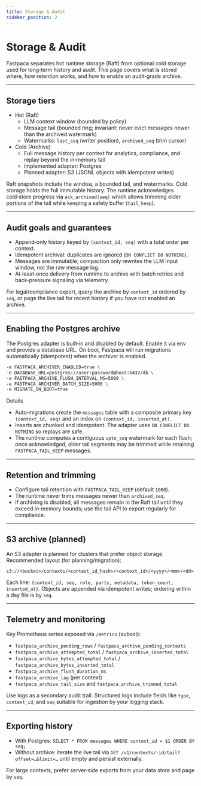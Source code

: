 ```yaml
---
title: Storage & Audit
sidebar_position: 2
---
```


# Storage & Audit

Fastpaca separates hot runtime storage (Raft) from optional cold storage used for long‑term history and audit. This page covers what is stored where, how retention works, and how to enable an audit‑grade archive.

---

## Storage tiers

- Hot (Raft)
  - LLM context window (bounded by policy)
  - Message tail (bounded ring; invariant: never evict messages newer than the archived watermark)
  - Watermarks: `last_seq` (writer position), `archived_seq` (trim cursor)
- Cold (Archive)
  - Full message history per context for analytics, compliance, and replay beyond the in‑memory tail
  - Implemented adapter: Postgres
  - Planned adapter: S3 (JSONL objects with idempotent writes)

Raft snapshots include the window, a bounded tail, and watermarks. Cold storage holds the full immutable history. The runtime acknowledges cold‑store progress via `ack_archived(seq)` which allows trimming older portions of the tail while keeping a safety buffer (`tail_keep`).

---

## Audit goals and guarantees

- Append‑only history keyed by `(context_id, seq)` with a total order per context.
- Idempotent archival: duplicates are ignored (`ON CONFLICT DO NOTHING`).
- Messages are immutable; compaction only rewrites the LLM input window, not the raw message log.
- At‑least‑once delivery from runtime to archive with batch retries and back‑pressure signaling via telemetry.

For legal/compliance export, query the archive by `context_id` ordered by `seq`, or page the live tail for recent history if you have not enabled an archive.

---

## Enabling the Postgres archive

The Postgres adapter is built‑in and disabled by default. Enable it via env and provide a database URL. On boot, Fastpaca will run migrations automatically (idempotent) when the archiver is enabled.

```bash
-e FASTPACA_ARCHIVER_ENABLED=true \
-e DATABASE_URL=postgres://user:password@host:5432/db \
-e FASTPACA_ARCHIVE_FLUSH_INTERVAL_MS=5000 \
-e FASTPACA_ARCHIVER_BATCH_SIZE=5000 \
-e MIGRATE_ON_BOOT=true
```

Details
- Auto‑migrations create the `messages` table with a composite primary key `(context_id, seq)` and an index on `(context_id, inserted_at)`.
- Inserts are chunked and idempotent. The adapter uses `ON CONFLICT DO NOTHING` so replays are safe.
- The runtime computes a contiguous `upto_seq` watermark for each flush; once acknowledged, older tail segments may be trimmed while retaining `FASTPACA_TAIL_KEEP` messages.

---

## Retention and trimming

- Configure tail retention with `FASTPACA_TAIL_KEEP` (default `1000`).
- The runtime never trims messages newer than `archived_seq`.
- If archiving is disabled, all messages remain in the Raft tail until they exceed in‑memory bounds; use the tail API to export regularly for compliance.

---

## S3 archive (planned)

An S3 adapter is planned for clusters that prefer object storage. Recommended layout (for planning/migration):

```
s3://<bucket>/contexts/<context_id_hash>/<context_id>/<yyyy>/<mm>/<dd>.jsonl
```

Each line: `{context_id, seq, role, parts, metadata, token_count, inserted_at}`. Objects are appended via idempotent writes; ordering within a day file is by `seq`.

---

## Telemetry and monitoring

Key Prometheus series exposed via `/metrics` (subset):

- `fastpaca_archive_pending_rows` / `fastpaca_archive_pending_contexts`
- `fastpaca_archive_attempted_total` / `fastpaca_archive_inserted_total`
- `fastpaca_archive_bytes_attempted_total` / `fastpaca_archive_bytes_inserted_total`
- `fastpaca_archive_flush_duration_ms`
- `fastpaca_archive_lag` (per context)
- `fastpaca_archive_tail_size` and `fastpaca_archive_trimmed_total`

Use logs as a secondary audit trail. Structured logs include fields like `type`, `context_id`, and `seq` suitable for ingestion by your logging stack.

---

## Exporting history

- With Postgres: `SELECT * FROM messages WHERE context_id = $1 ORDER BY seq;`
- Without archive: iterate the live tail via `GET /v1/contexts/:id/tail?offset=…&limit=…` until empty and persist externally.

For large contexts, prefer server‑side exports from your data store and page by `seq`.
